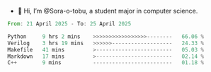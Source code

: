 - 👋 Hi, I’m @Sora-o-tobu, a student major in computer science.

<!--START_SECTION:waka-->

```rust
From: 21 April 2025 - To: 25 April 2025

Python     9 hrs 2 mins    >>>>>>>>>>>>>>>>>--------   66.06 %
Verilog    3 hrs 19 mins   >>>>>>-------------------   24.33 %
Makefile   41 mins         >------------------------   05.03 %
Markdown   17 mins         >------------------------   02.14 %
C++        9 mins          -------------------------   01.18 %
```

<!--END_SECTION:waka-->

<!---
<img align='center' src='https://raw.githubusercontent.com/Sora-o-tobu/Sora-o-tobu/main/OneLastSora.png' width='410px'>
--->
<!---
Sora-o-tobu/Sora-o-tobu is a ✨ special ✨ repository because its `README.md` (this file) appears on your GitHub profile.
You can click the Preview link to take a look at your changes.
--->
